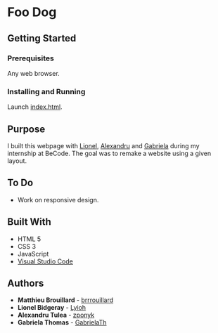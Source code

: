 # Foo Dog
## Getting Started

### Prerequisites
Any web browser.

### Installing and Running
Launch [index.html](https://brrrouillard.github.io/FooDog-WP/).

## Purpose
I built this webpage with [Lionel](https://github.com/Lyioh), [Alexandru](https://github.com/znopyk) and [Gabriela](https://github.com/GabrielaTh) during my internship at BeCode. The goal was to remake a website using a given layout.

## To Do
- Work on responsive design.

## Built With

* HTML 5
* CSS 3
* JavaScript
* [Visual Studio Code](https://code.visualstudio.com/) 

## Authors

* **Matthieu Brouillard** - [brrrouillard](https://twitter.com/brrrouillard)
* **Lionel Bidgeray** - [Lyioh](https://github.com/Lyioh)
* **Alexandru Tulea** - [zponyk](https://github.com/znopyk)
* **Gabriela Thomas** - [GabrielaTh](https://github.com/GabrielaTh)
